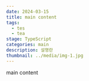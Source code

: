 ```yaml
---
date: 2024-03-15
title: main content
tags:
  - tes
  - tea
stage: TypeScript
categories: main
description: 설명란
thumbnail: ../media/img-1.jpg
---
```


main content
